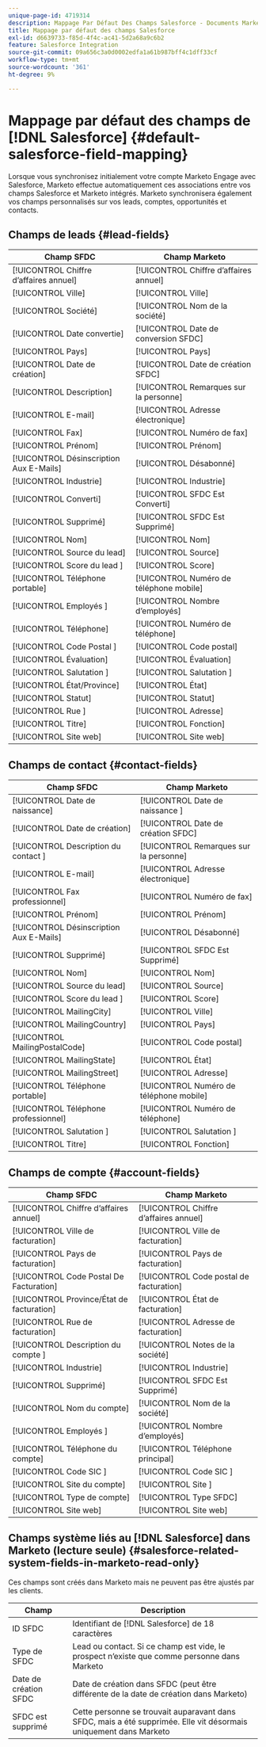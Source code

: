 ```yaml
---
unique-page-id: 4719314
description: Mappage Par Défaut Des Champs Salesforce - Documents Marketo - Documentation Du Produit
title: Mappage par défaut des champs Salesforce
exl-id: d6639733-f85d-4f4c-ac41-5d2a68a9c6b2
feature: Salesforce Integration
source-git-commit: 09a656c3a0d0002edfa1a61b987bff4c1dff33cf
workflow-type: tm+mt
source-wordcount: '361'
ht-degree: 9%

---
```


# Mappage par défaut des champs de [!DNL Salesforce] {#default-salesforce-field-mapping}

Lorsque vous synchronisez initialement votre compte Marketo Engage avec Salesforce, Marketo effectue automatiquement ces associations entre vos champs Salesforce et Marketo intégrés. Marketo synchronisera également vos champs personnalisés sur vos leads, comptes, opportunités et contacts.

## Champs de leads {#lead-fields}

| Champ SFDC | Champ Marketo |
|---|---|
| [!UICONTROL Chiffre d’affaires annuel] | [!UICONTROL Chiffre d’affaires annuel] |
| [!UICONTROL Ville] | [!UICONTROL Ville] |
| [!UICONTROL Société] | [!UICONTROL Nom de la société] |
| [!UICONTROL Date convertie] | [!UICONTROL Date de conversion SFDC] |
| [!UICONTROL Pays] | [!UICONTROL Pays] |
| [!UICONTROL Date de création] | [!UICONTROL Date de création SFDC] |
| [!UICONTROL Description] | [!UICONTROL Remarques sur la personne] |
| [!UICONTROL E-mail] | [!UICONTROL Adresse électronique] |
| [!UICONTROL Fax] | [!UICONTROL Numéro de fax] |
| [!UICONTROL Prénom] | [!UICONTROL Prénom] |
| [!UICONTROL Désinscription Aux E-Mails] | [!UICONTROL Désabonné] |
| [!UICONTROL Industrie] | [!UICONTROL Industrie] |
| [!UICONTROL Converti] | [!UICONTROL SFDC Est Converti] |
| [!UICONTROL Supprimé] | [!UICONTROL SFDC Est Supprimé] |
| [!UICONTROL Nom] | [!UICONTROL Nom] |
| [!UICONTROL Source du lead] | [!UICONTROL Source] |
| [!UICONTROL  Score du lead ] | [!UICONTROL Score] |
| [!UICONTROL Téléphone portable] | [!UICONTROL Numéro de téléphone mobile] |
| [!UICONTROL  Employés ] | [!UICONTROL Nombre d’employés] |
| [!UICONTROL Téléphone] | [!UICONTROL Numéro de téléphone] |
| [!UICONTROL  Code Postal ] | [!UICONTROL Code postal] |
| [!UICONTROL Évaluation] | [!UICONTROL Évaluation] |
| [!UICONTROL  Salutation ] | [!UICONTROL  Salutation ] |
| [!UICONTROL État/Province] | [!UICONTROL État] |
| [!UICONTROL Statut] | [!UICONTROL Statut] |
| [!UICONTROL  Rue ] | [!UICONTROL Adresse] |
| [!UICONTROL Titre] | [!UICONTROL Fonction] |
| [!UICONTROL Site web] | [!UICONTROL Site web] |

## Champs de contact {#contact-fields}

| Champ SFDC | Champ Marketo |
|---|---|
| [!UICONTROL Date de naissance] | [!UICONTROL  Date de naissance ] |
| [!UICONTROL Date de création] | [!UICONTROL Date de création SFDC] |
| [!UICONTROL  Description du contact ] | [!UICONTROL Remarques sur la personne] |
| [!UICONTROL E-mail] | [!UICONTROL Adresse électronique] |
| [!UICONTROL Fax professionnel] | [!UICONTROL Numéro de fax] |
| [!UICONTROL Prénom] | [!UICONTROL Prénom] |
| [!UICONTROL Désinscription Aux E-Mails] | [!UICONTROL Désabonné] |
| [!UICONTROL Supprimé] | [!UICONTROL SFDC Est Supprimé] |
| [!UICONTROL Nom] | [!UICONTROL Nom] |
| [!UICONTROL Source du lead] | [!UICONTROL Source] |
| [!UICONTROL  Score du lead ] | [!UICONTROL Score] |
| [!UICONTROL MailingCity] | [!UICONTROL Ville] |
| [!UICONTROL MailingCountry] | [!UICONTROL Pays] |
| [!UICONTROL MailingPostalCode] | [!UICONTROL Code postal] |
| [!UICONTROL MailingState] | [!UICONTROL État] |
| [!UICONTROL MailingStreet] | [!UICONTROL Adresse] |
| [!UICONTROL Téléphone portable] | [!UICONTROL Numéro de téléphone mobile] |
| [!UICONTROL Téléphone professionnel] | [!UICONTROL Numéro de téléphone] |
| [!UICONTROL  Salutation ] | [!UICONTROL  Salutation ] |
| [!UICONTROL Titre] | [!UICONTROL Fonction] |

## Champs de compte {#account-fields}

| Champ SFDC  | Champ Marketo  |
|---|---|
| [!UICONTROL Chiffre d’affaires annuel] | [!UICONTROL Chiffre d’affaires annuel] |
| [!UICONTROL Ville de facturation] | [!UICONTROL Ville de facturation] |
| [!UICONTROL Pays de facturation] | [!UICONTROL Pays de facturation] |
| [!UICONTROL Code Postal De Facturation] | [!UICONTROL Code postal de facturation] |
| [!UICONTROL Province/État de facturation] | [!UICONTROL État de facturation] |
| [!UICONTROL Rue de facturation] | [!UICONTROL Adresse de facturation] |
| [!UICONTROL  Description du compte ] | [!UICONTROL Notes de la société] |
| [!UICONTROL Industrie] | [!UICONTROL Industrie] |
| [!UICONTROL Supprimé] | [!UICONTROL SFDC Est Supprimé] |
| [!UICONTROL Nom du compte] | [!UICONTROL Nom de la société] |
| [!UICONTROL  Employés ] | [!UICONTROL Nombre d’employés] |
| [!UICONTROL Téléphone du compte] | [!UICONTROL Téléphone principal] |
| [!UICONTROL  Code SIC ] | [!UICONTROL  Code SIC ] |
| [!UICONTROL Site du compte] | [!UICONTROL Site ] |
| [!UICONTROL Type de compte] | [!UICONTROL Type SFDC] |
| [!UICONTROL Site web] | [!UICONTROL Site web] |

## Champs système liés au [!DNL Salesforce] dans Marketo (lecture seule) {#salesforce-related-system-fields-in-marketo-read-only}

Ces champs sont créés dans Marketo mais ne peuvent pas être ajustés par les clients.

| Champ | Description |
|---|---|
| ID SFDC | Identifiant de [!DNL Salesforce] de 18 caractères |
| Type de SFDC | Lead ou contact. Si ce champ est vide, le prospect n’existe que comme personne dans Marketo |
| Date de création SFDC | Date de création dans SFDC (peut être différente de la date de création dans Marketo) |
| SFDC est supprimé | Cette personne se trouvait auparavant dans SFDC, mais a été supprimée. Elle vit désormais uniquement dans Marketo |
